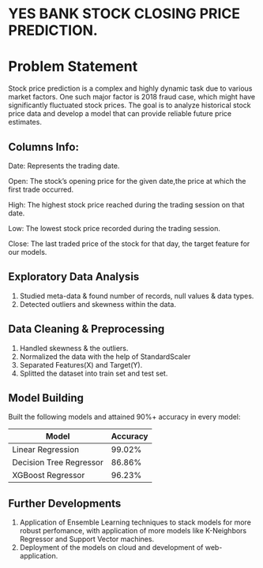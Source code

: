 
# YES BANK STOCK CLOSING PRICE PREDICTION.
# Problem Statement
Stock price prediction is a complex and highly dynamic task due to various market factors. One such major factor is 2018 fraud case, which might have significantly fluctuated stock prices. The goal is to analyze historical stock price data and develop a model that can provide reliable future price estimates.




## Columns Info:
Date: Represents the trading date.

Open: The stock’s opening price for the given date,the price at which the first trade occurred.

High: The highest stock price reached during the trading session on that date.

Low: The lowest stock price recorded during the trading session.

Close: The last traded price of the stock for that day, the target feature for our models.

## Exploratory Data Analysis
1. Studied meta-data & found number of records, null values & data types.
2. Detected outliers and skewness within the data.

## Data Cleaning & Preprocessing
1. Handled skewness & the outliers.
2. Normalized the data with the help of StandardScaler
3. Separated Features(X) and Target(Y).
4. Splitted the dataset into train set and test set.

## Model Building
Built the following models and attained 90%+ accuracy in every model:

| Model  | Accuracy |
| ------------- | ------------- |
| Linear Regression  | 99.02%  |
| Decision Tree Regressor | 86.86%  |
| XGBoost Regressor  | 96.23%  |


## Further Developments
1. Application of Ensemble Learning techniques to stack models for more robust perfomance, with application of more models like K-Neighbors Regressor and Support Vector machines.
2. Deployment of the models on cloud and development of web-application.